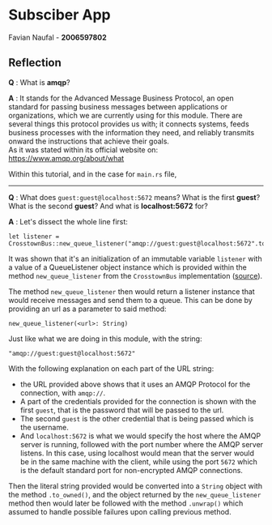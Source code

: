 # Subsciber App
Favian Naufal - **2006597802**


## Reflection
**Q** : What is **amqp**?

**A** : It stands for the Advanced Message Business Protocol, an open standard for passing business messages between applications or organizations, which we are currently using for this module. There are several things this protocol provides us with; it connects systems, feeds business processes with the information they need, and reliably transmits onward the instructions that achieve their goals. <br>
As it was stated within its official website on: https://www.amqp.org/about/what

Within this tutorial, and in the case for `main.rs` file, 

---
**Q** : What does `guest:guest@localhost:5672` means? What is the first **guest**? What is the second **guest**? And what is **localhost:5672** for?

**A** : Let's dissect the whole line first:
```
let listener = CrosstownBus::new_queue_listener("amqp://guest:guest@localhost:5672".to_owned()).unwrap();
```
It was shown that it's an initialization of an immutable variable `listener` with a value of a QueueListener object instance which is provided within the method `new_queue_listener` from the `CrosstownBus` implementation ([source](https://docs.rs/crosstown_bus/0.5.3/crosstown_bus/struct.CrosstownBus.html#method.new_queue_listener)). 

The method `new_queue_listener` then would return a listener instance that would receive messages and send them to a queue. This can be done by providing an url as a parameter to said method:
```
new_queue_listener(<url>: String)
```
Just like what we are doing in this module, with the string:
```
"amqp://guest:guest@localhost:5672"
```
With the following explanation on each part of the URL string:
- the URL provided above shows that it uses an AMQP Protocol for the connection, with `amqp://`.
- A part of the credentials provided for the connection is shown with the first `guest`, that is the password that will be passed to the url.
- The second `guest` is the other credential that is being passed which is the username.
- And `localhost:5672` is what we would specify the host where the AMQP server is running, followed with the port number where the AMQP server listens. In this case, using localhost would mean that the server would be in the same machine with the client, while using the port `5672` which is the default standard port for non-encrypted AMQP connections.

Then the literal string provided would be converted into a `String` object with the method `.to_owned()`, and the object returned by the `new_queue_listener` method then would later be followed with the method `.unwrap()` which assumed to handle possible failures upon calling previous method. 